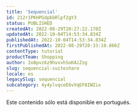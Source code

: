 ```yaml
---
title: 'Sequencial'
id: 212r1PKHPGdpbbRlpf2gY3
status: PUBLISHED
createdAt: 2022-08-29T20:27:22.170Z
updatedAt: 2022-10-04T14:53:34.834Z
publishedAt: 2022-10-04T14:53:34.834Z
firstPublishedAt: 2022-08-29T20:33:10.866Z
contentType: tutorial
productTeam: Shopping
author: 2o8pvz6z9hvxvhSoKAiZzg
slug: sequencial-suiteshare
locale: es
legacySlug: sequencial
subcategory: 4y4ylvqceE6vVqEF8IWZix
---
```


<div class="alert alert-warning">
  <p>Este contenido sólo está disponible en portugués.</p>
</div>
